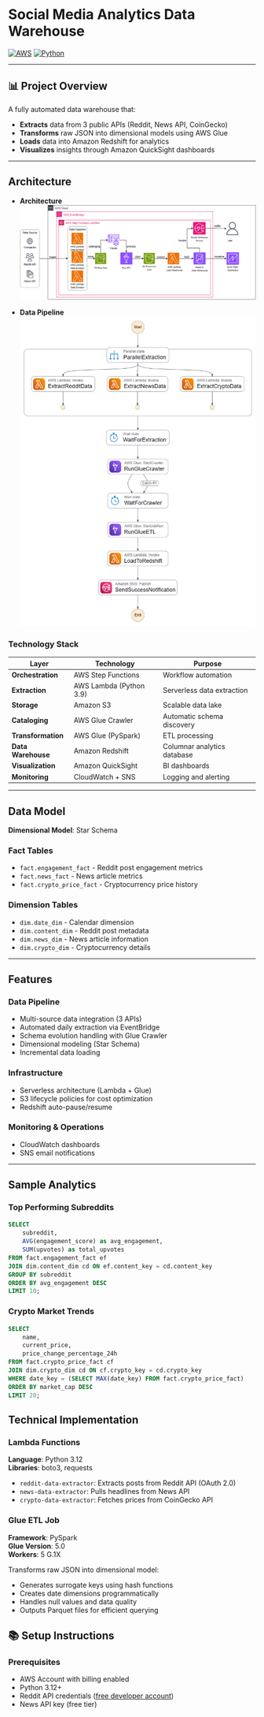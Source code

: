 # Social Media Analytics Data Warehouse

[![AWS](https://img.shields.io/badge/AWS-Cloud-orange?logo=amazon-aws)](https://aws.amazon.com)
[![Python](https://img.shields.io/badge/Python-3.12-blue?logo=python)](https://www.python.org/)



---

## 📊 Project Overview

A fully automated data warehouse that:
- **Extracts** data from 3 public APIs (Reddit, News API, CoinGecko)
- **Transforms** raw JSON into dimensional models using AWS Glue
- **Loads** data into Amazon Redshift for analytics
- **Visualizes** insights through Amazon QuickSight dashboards


---

## Architecture

- **Architecture**
![Architecture Diagram](architecture/Architecture.png)

- **Data Pipeline**
![Data Pipeline](step-functions\stepfunctions_graph.png)

### Technology Stack

| Layer | Technology | Purpose |
|-------|-----------|---------|
| **Orchestration** | AWS Step Functions | Workflow automation |
| **Extraction** | AWS Lambda (Python 3.9) | Serverless data extraction |
| **Storage** | Amazon S3 | Scalable data lake |
| **Cataloging** | AWS Glue Crawler | Automatic schema discovery |
| **Transformation** | AWS Glue (PySpark) | ETL processing |
| **Data Warehouse** | Amazon Redshift | Columnar analytics database |
| **Visualization** | Amazon QuickSight | BI dashboards |
| **Monitoring** | CloudWatch + SNS | Logging and alerting |

---

## Data Model

**Dimensional Model**: Star Schema

### Fact Tables
- `fact.engagement_fact` - Reddit post engagement metrics
- `fact.news_fact` - News article metrics
- `fact.crypto_price_fact` - Cryptocurrency price history

### Dimension Tables
- `dim.date_dim` - Calendar dimension
- `dim.content_dim` - Reddit post metadata
- `dim.news_dim` - News article information
- `dim.crypto_dim` - Cryptocurrency details


---

## Features

### Data Pipeline
- Multi-source data integration (3 APIs)
- Automated daily extraction via EventBridge
- Schema evolution handling with Glue Crawler
- Dimensional modeling (Star Schema)
- Incremental data loading

### Infrastructure
- Serverless architecture (Lambda + Glue)
- S3 lifecycle policies for cost optimization
- Redshift auto-pause/resume

### Monitoring & Operations
- CloudWatch dashboards
- SNS email notifications

---

##  Sample Analytics

### Top Performing Subreddits
```sql
SELECT 
    subreddit,
    AVG(engagement_score) as avg_engagement,
    SUM(upvotes) as total_upvotes
FROM fact.engagement_fact ef
JOIN dim.content_dim cd ON ef.content_key = cd.content_key
GROUP BY subreddit
ORDER BY avg_engagement DESC
LIMIT 10;
```

### Crypto Market Trends
```sql
SELECT 
    name,
    current_price,
    price_change_percentage_24h
FROM fact.crypto_price_fact cf
JOIN dim.crypto_dim cd ON cf.crypto_key = cd.crypto_key
WHERE date_key = (SELECT MAX(date_key) FROM fact.crypto_price_fact)
ORDER BY market_cap DESC
LIMIT 20;
```



##  Technical Implementation

### Lambda Functions
**Language**: Python 3.12  
**Libraries**: boto3, requests  

- `reddit-data-extractor`: Extracts posts from Reddit API (OAuth 2.0)
- `news-data-extractor`: Pulls headlines from News API
- `crypto-data-extractor`: Fetches prices from CoinGecko API

### Glue ETL Job
**Framework**: PySpark  
**Glue Version**: 5.0  
**Workers**: 5 G.1X

Transforms raw JSON into dimensional model:
- Generates surrogate keys using hash functions
- Creates date dimensions programmatically
- Handles null values and data quality
- Outputs Parquet files for efficient querying



## 📚 Setup Instructions

### Prerequisites
- AWS Account with billing enabled
- Python 3.12+
- Reddit API credentials ([free developer account](https://www.reddit.com/prefs/apps))
- News API key (free tier)


